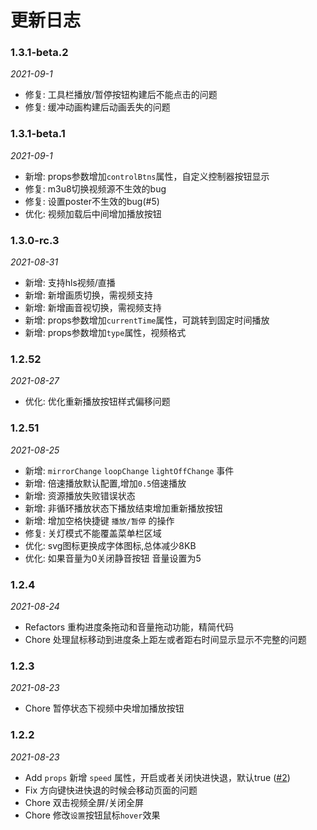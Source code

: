 <!--
 * @Author: web.王晓冬
 * @Date: 2021-08-24 14:50:14
 * @LastEditors: web.王晓冬
 * @LastEditTime: 2021-09-01 18:11:02
 * @Description: file content
-->
<style scoped>

</style>
# 更新日志
### 1.3.1-beta.2
*2021-09-1*
- 修复: 工具栏播放/暂停按钮构建后不能点击的问题
- 修复: 缓冲动画构建后动画丢失的问题
### 1.3.1-beta.1
*2021-09-1*
- 新增: props参数增加`controlBtns`属性，自定义控制器按钮显示
- 修复: m3u8切换视频源不生效的bug
- 修复: 设置poster不生效的bug(#5)
- 优化: 视频加载后中间增加播放按钮
### 1.3.0-rc.3
*2021-08-31*

- 新增: 支持hls视频/直播 
- 新增: 新增画质切换，需视频支持
- 新增: 新增画音视切换，需视频支持
- 新增: props参数增加`currentTime`属性，可跳转到固定时间播放
- 新增: props参数增加`type`属性，视频格式

### 1.2.52
*2021-08-27*

- 优化: 优化重新播放按钮样式偏移问题

### 1.2.51
*2021-08-25*

- 新增: `mirrorChange` `loopChange` `lightOffChange` 事件
- 新增: 倍速播放默认配置,增加`0.5`倍速播放
- 新增: 资源播放失败错误状态
- 新增: 非循环播放状态下播放结束增加重新播放按钮
- 新增: 增加空格快捷键 `播放/暂停` 的操作
- 修复: 关灯模式不能覆盖菜单栏区域
- 优化: svg图标更换成字体图标,总体减少8KB
- 优化: 如果音量为0关闭静音按钮 音量设置为5


### 1.2.4
*2021-08-24*

- Refactors 重构进度条拖动和音量拖动功能，精简代码
- Chore 处理鼠标移动到进度条上距左或者距右时间显示显示不完整的问题
### 1.2.3
*2021-08-23*

- Chore 暂停状态下视频中央增加播放按钮

### 1.2.2 
*2021-08-23*

- Add `props` 新增 `speed` 属性，开启或者关闭快进快退，默认true ([#2](https://github.com/xdlumia/vue3-video-play/issues/2))
- Fix 方向键快进快退的时候会移动页面的问题
- Chore 双击视频全屏/关闭全屏
- Chore 修改`设置`按钮鼠标`hover`效果

